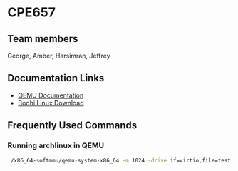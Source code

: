 # CPE657

##  Team members

George, Amber, Harsimran, Jeffrey

## Documentation Links

- [QEMU Documentation](https://wiki.qemu.org/Hosts/Linux)
- [Bodhi Linux Download](https://drive.google.com/file/d/11w1kItSrVW-saXxTpnfTrw7358UcNS5t/view)

## Frequently Used Commands

### Running archlinux in QEMU

```bash
./x86_64-softmmu/qemu-system-x86_64 -m 1024 -drive if=virtio,file=test.qcow2,cache=none -cdrom /path/to/iso/archlinux-2023.08.01-x86_64.iso
```
